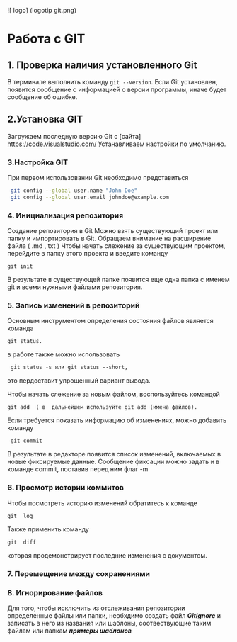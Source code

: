 ![ logo] (logotip git.png)

# Работа с GIT
## 1. Проверка наличия  установленного Git

В терминале  выполнить команду `git --version`.
Если Git установлен, появится сообщение с информацией о версии программы, иначе будет  сообщение об ошибке.
## 2.Установка GIT
Загружаем последную версию Git с [сайта]
https://code.visualstudio.com/
Устанавливаем настройки по умолчанию.
### 3.Настройка GIT
При первом  использовании Git необходимо представиться
```Bash
 git config --global user.name "John Doe"
 git config --global user.email johndoe@example.com
```
### 4. Инициализация репозитория
Создание репозитория в Git
Можно взять существующий проект или
папку и импортировать в Git. Обращаем внимание  на расширение файла ( .md , txt ) 
Чтобы начать слежение за существующим проектом, перейдите в папку этого проекта и введите команду
 ```
git init
```
В результате в существующей папке появится еще одна папка с именем  git и всеми
нужными  файлами репозитория.

### 5. Запись изменений в репозиторий
Основным инструментом определения состояния файлов является команда
```
git status.
```
 в работе также можно использовать 
```
 git status -s или git status --short,
 ```
 это  пердоставит упрощенный
вариант вывода.

Чтобы начать слежение за новым файлом, воспользуйтесь командой 
```
git add  ( в  дальнейшем используйте git add (имена файлов).
```

Если требуется  показать информацию об изменениях, можно добавить  команду
```
 git commit
 ```
   
В результате в редакторе появится список изменений, включаемых в новые
фиксируемые данные. 
Сообщение фиксации можно задать и в команде commit, поставив перед ним флаг -m


### 6. Просмотр истории коммитов
Чтобы посмотреть историю изменений  обратитесь к  команде
```
git  log
```

Также  применить команду 
```
git  diff
```
которая продемонстрирует последние  изменения с документом.


### 7. Перемещение между сохранениями

### 8. Игнорирование файлов
Для того, чтобы  исключить из  отслеживания репозитории  определенные  файлы или папки, необхдимо создать файл ***GitIgnore***  и  записать в него из названия или шаблоны, соотвествующие таким файлам или папкам
***примеры  шаблонов***

